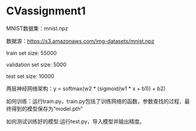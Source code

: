 # CVassignment1
MNIST数据集：mnist.npz

数据源：https://s3.amazonaws.com/img-datasets/mnist.npz

train set size: 55000

validation set size: 5000

test set size: 10000


两层神经网络架构：y = softmax(w2 * (sigmoid(w1 * x + b1)) + b2)

如何训练：运行train.py，train.py包括了训练网络的函数，参数查找的过程，最终得到的模型保存为“model.pth”

如何测试训练好的模型:运行test.py，导入模型并输出精度。
